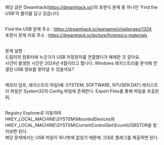 해당 글은 Dreamhack(https://dreamhack.io/)의 포렌식 문제 중 하나인 'Find the USB'의 풀이를 담고 있습니다.<br><br>

Find the USB 문제 주소 : https://dreamhack.io/wargame/challenges/1324<br>
포렌식 문제 자료 주소 : https://dreamhack.io/lecture/forensics-materials<br><br>

문제 설명 : <br>
드림이의 컴퓨터에 누군가가 USB 저장장치를 연결했다가 해제한 것 같아요.<br>
사건이 발생한 시간은 2024년 4월이라고 합니다. Windows 레지스트리를 분석해 연결된 USB 정보를 찾아낼 수 있을까요?<br><br>

메모리 덤프, 레지스트리 파일(예: SYSTEM, SOFTWARE, NTUSER.DAT)
레지스트리 파일은 System32의 Config 파일에 존재한다. Export Files를 통해 파일을 추출한 뒤,<br><br>

Registry Explorer로 이동하여 HKEY_LOCAL_MACHINE\SYSTEM\MountedDevices와 HKEY_LOCAL_MACHINE\SYSTEM\CurrentControlSet\Enum\USBSTOR을 찾아보면 된다.<br>
해당 문제에서는 USB 파일이 하나밖에 없었기 때문에 그대로 플래그를 제출하면 된다.
